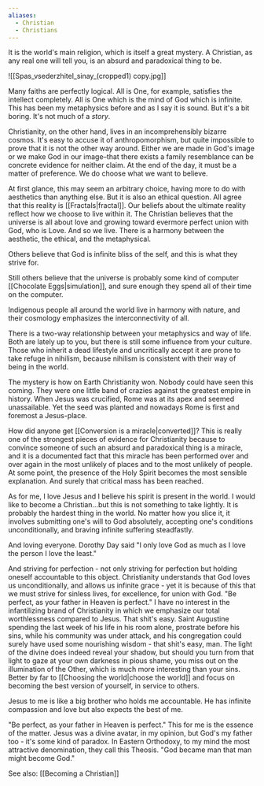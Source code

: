 ```yaml
---
aliases:
  - Christian
  - Christians
---
```

It is the world's main religion, which is itself a great mystery. A Christian, as any real one will tell you, is an absurd and paradoxical thing to be. 

![[Spas_vsederzhitel_sinay_(cropped1) copy.jpg]]

Many faiths are perfectly logical. All is One, for example, satisfies the intellect completely. All is One which is the mind of God which is infinite. This has been my metaphysics before and as I say it is sound. But it's a bit boring. It's not much of a *story*. 

Christianity, on the other hand, lives in an incomprehensibly bizarre cosmos. It's easy to accuse it of anthropomorphism, but quite impossible to prove that it is not the other way around. Either we are made in God's image or we make God in our image–that there exists a family resemblance can be concrete evidence for neither claim. At the end of the day, it must be a matter of preference. We do choose what we want to believe. 

At first glance, this may seem an arbitrary choice, having more to do with aesthetics than anything else. But it is also an ethical question. All agree that this reality is [[Fractals|fractal]]. Our beliefs about the ultimate reality reflect how we choose to live within it. The Christian believes that the universe is all about love and growing toward evermore perfect union with God, who is Love. And so we live. There is a harmony between the aesthetic, the ethical, and the metaphysical. 

Others believe that God is infinite bliss of the self, and this is what they strive for. 

Still others believe that the universe is probably some kind of computer [[Chocolate Eggs|simulation]], and sure enough they spend all of their time on the computer. 

Indigenous people all around the world live in harmony with nature, and their cosmology emphasizes the interconnectivity of all. 

There is a two-way relationship between your metaphysics and way of life. Both are lately up to you, but there is still some influence from your culture. Those who inherit a dead lifestyle and uncritically accept it are prone to take refuge in nihilism, because nihilism is consistent with their way of being in the world. 

The mystery is how on Earth Christianity won. Nobody could have seen this coming. They were one little band of crazies against the greatest empire in history. When Jesus was crucified, Rome was at its apex and seemed unassailable. Yet the seed was planted and nowadays Rome is first and foremost a Jesus-place.

How did anyone get [[Conversion is a miracle|converted]]? This is really one of the strongest pieces of evidence for Christianity because to convince someone of such an absurd and paradoxical thing is a miracle, and it is a documented fact that this miracle has been performed over and over again in the most unlikely of places and to the most unlikely of people. At some point, the presence of the Holy Spirit becomes the most sensible explanation. And surely that critical mass has been reached.

As for me, I love Jesus and I believe his spirit is present in the world. I would like to become a Christian...but this is not something to take lightly. It is probably the hardest thing in the world. No matter how you slice it, it involves submitting one's will to God absolutely, accepting one's conditions unconditionally, and braving infinite suffering steadfastly. 

And loving everyone. Dorothy Day said "I only love God as much as I love the person I love the least."

And striving for perfection - not only striving for perfection but holding oneself accountable to this object. Christianity understands that God loves us unconditionally, and allows us infinite grace - yet it is because of this that we must strive for sinless lives, for excellence, for union with God. "Be perfect, as your father in Heaven is perfect." I have no interest in the infantilizing brand of Christianity in which we emphasize our total worthlessness compared to Jesus. That shit's easy. Saint Augustine spending the last week of his life in his room alone, prostrate before his sins, while his community was under attack, and his congregation could surely have used some nourishing wisdom - that shit's easy, man. The light of the divine does indeed reveal your shadow, but should you turn from that light to gaze at your own darkness in pious shame, you miss out on the illumination of the Other, which is much more interesting than your sins. Better by far to [[Choosing the world|choose the world]] and focus on becoming the best version of yourself, in service to others.

Jesus to me is like a big brother who holds me accountable. He has infinite compassion and love but also expects the best of me.

"Be perfect, as your father in Heaven is perfect." This for me is the essence of the matter. Jesus was a divine avatar, in my opinion, but God's my father too - it's some kind of paradox. In Eastern Orthodoxy, to my mind the most attractive denomination, they call this Theosis. "God became man that man might become God."

See also: [[Becoming a Christian]]